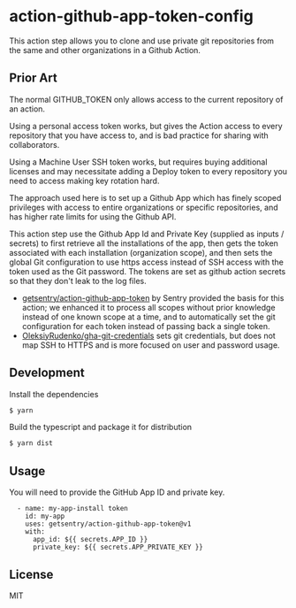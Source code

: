 # action-github-app-token-config

This action step allows you to clone and use private git repositories from the same and 
other organizations in a Github Action.

## Prior Art

The normal GITHUB_TOKEN only allows access to the current repository of an action.

Using a personal access token works, but gives the Action access to every repository 
that you have access to, and is bad practice for sharing with collaborators.

Using a Machine User SSH token works, but requires buying additional licenses 
and may necessitate adding a Deploy token to every repository you need to access making
key rotation hard.

The approach used here is to set up a Github App which has finely scoped privileges with
access to entire organizations or specific repositories, and has higher rate limits for using
the Github API.

This action step use the Github App Id and Private Key (supplied as inputs / secrets) to 
first retrieve all the installations of the app, then gets the token associated with each
installation (organization scope), and then sets the global Git configuration to use https 
access instead of SSH access with the token used as the Git password.   The tokens are set as 
github action secrets so that they don't leak to the log files.

- [getsentry/action-github-app-token](https://github.com/getsentry/action-github-app-token) by Sentry provided the basis for this action;  we enhanced it to process all scopes without prior knowledge instead of one known scope at a time, and to
automatically set the git configuration for each token instead of passing back a single token. 
- [OleksiyRudenko/gha-git-credentials](https://github.com/OleksiyRudenko/gha-git-credentials) sets git credentials, 
but does not map SSH to HTTPS and is more focused on user and password usage.

## Development

Install the dependencies
```bash
$ yarn
```

Build the typescript and package it for distribution
```bash
$ yarn dist
```

## Usage

You will need to provide the GitHub App ID and private key. 

```
  - name: my-app-install token
    id: my-app
    uses: getsentry/action-github-app-token@v1
    with:
      app_id: ${{ secrets.APP_ID }}
      private_key: ${{ secrets.APP_PRIVATE_KEY }}
```


## License

MIT